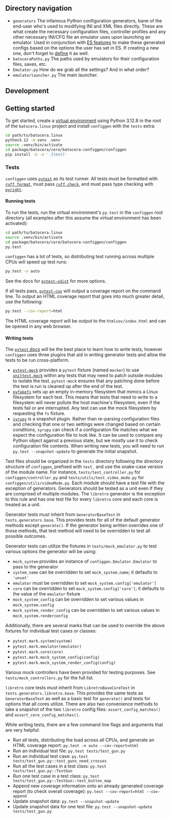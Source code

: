 ## Directory navigation

 - `generators` The infamous Python configuration generators, bane of the end-user who's used to modifying INI and XML files directly. These are what create the necessary configuration files, controller profiles and any other necessary INI/CFG file an emulator uses upon launching an emulator. Used in conjunction with [ES features](https://github.com/batocera-linux/batocera.linux/blob/master/package/batocera/emulationstation/batocera-es-system/es_features.yml) to make these generated configs based on the options the user has set in ES. If creating a new one, don't forget to [define](https://github.com/batocera-linux/batocera.linux/blob/master/package/batocera/core/batocera-configgen/configgen/configgen/emulatorlauncher.py) it as well.
 - `batoceraPaths.py` The paths used by emulators for their configuration files, saves, etc.
 - `Emulator.py` How do we grab all the settings? And in what order?
 - `emulatorlauncher.py` The main launcher.

## Development

## Getting started

To get started, create a [virtual environment](https://docs.python.org/3/library/venv.html) using Python 3.12.8 in the root of the `batocera.linux` project and install `configgen` with the `tests` extra:

```sh
cd path/to/batocera.linux
python3.12 -m venv .venv
source .venv/bin/activate
cd package/batocera/core/batocera-configgen/configgen
pip install -U -e '.[test]'
```

### Tests

`configgen` uses [`pytest`](https://docs.pytest.org/en/stable/) as its test runner. All tests must be formatted with [`ruff format`](https://docs.astral.sh/ruff/formatter/), must pass [`ruff check`](https://docs.astral.sh/ruff/linter/), and must pass type checking with [`pyright`](https://microsoft.github.io/pyright/#/).

#### Running tests

To run the tests, run the virtual environment's `py.test` in the `configgen` root directory (all examples after this assume the virtual environment has been activated):

```sh
cd path/to/batocera.linux
source .venv/bin/activate
cd package/batocera/core/batocera-configgen/configgen
py.test
```

`configgen` has a lot of tests, so distributing test running across multiple CPUs will speed up test runs:

```sh
py.test -n auto
```

See the docs for [`pytest-xdist`](https://pytest-xdist.readthedocs.io/en/stable/) for more options.

If all tests pass, [`pytest-cov`](https://pytest-cov.readthedocs.io/en/latest/) will output a coverage report on the command line. To output an HTML coverage report that goes into much greater detail, use the following:

```sh
py.test --cov-report=html
```

The HTML coverage report will be output to the `htmlcov/index.html` and can be opened in any web browser.

#### Writing tests

The [`pytest` docs](https://docs.pytest.org/en/stable/) will be the best place to learn how to write tests, however `configgen` uses three plugins that aid in writing generator tests and allow the tests to be run cross-platform.

- [`pytest-mock`](https://pytest-mock.readthedocs.io/en/latest/) provides a `pytest` fixture (named `mocker`) to use [`unittest.mock`](https://docs.python.org/3/library/unittest.mock.html) within any tests that may need to patch outside modules to isolate the test. `pytest-mock` ensures that any patching done before the test is run is cleaned up after the end of the test.
- [`pyfakefs`](https://pytest-pyfakefs.readthedocs.io/en/latest/) sets up an empty in-memory filesystem that mimics a Linux filesystem for each test. This means that tests that need to write to a filesystem will never pollute the host machine's filesystem, even if the tests fail or are interrupted. Any test can use the mock filesystem by requesting the `fs` fixture.
- [`syrupy`](https://syrupy-project.github.io/syrupy/) is a snapshot plugin. Rather than re-parsing configuration files and checking that one or two settings were changed based on certain conditions, `syrupy` can check if a configuration file matches what we expect the configuration file to look like. It can be used to compare any Python object against a previous state, but we mostly use it to check configuration file contents. When writing new tests, you will need to run `py.test --snapshot-update` to generate the initial snapshot.

Test files should be organized in the `tests` directory following the directory structure of `configgen`, prefixed with `test_` and use the snake-case version of the module name. For instance, `tests/test_controller.py` for `configgen/controller.py` and `tests/utils/test_video_mode.py` for `configgen/utils/videoMode.py`. Each module should have a test file with the exception of generators. Generators should be tested as a unit even if they are comprised of multiple modules. The `libretro` generator is the exception to this rule and has one test file for every `libretro` core and each core is treated as a unit.

Generator tests must inherit from `GeneratorBaseTest` in `tests.generators.base`. This provides tests for all of the default generator methods except `generate()`. If the generator being written overrides one of those methods, that test method will need to be overridden to test all possible outcomes.

Generator tests can utilize the fixtures in `tests/mock_emulator.py` to test various options the generator will be using:

- `mock_system` provides an instance of `configgen.Emulator.Emulator` to pass to the generator
- `system_name` can be overridden to set `mock_system.name`; it defaults to `'unset'`
- `emulator` must be overridden to set `mock_system.config['emulator']`
- `core` can be overridden to set `mock_system.config['core']`; it defaults to the value of the `emulator` fixture
- `mock_system_config` can be overridden to set various values in `mock_system.config`
- `mock_system_render_config` can be overridden to set various values in `mock_system.renderconfig`

Additionally, there are several marks that can be used to override the above fixtures for individual test cases or classes:

- `pytest.mark.system(system)`
- `pytest.mark.emulator(emulator)`
- `pytest.mark.core(core)`
- `pytest.mark.mock_system_config(config)`
- `pytest.mark.mock_system_render_config(config)`

Various mock controllers have been provided for testing purposes. See `tests/mock_controllers.py` for the full list.

`libretro` core tests must inherit from `LibretroBaseCoreTest` in `tests.generators.libretro.base`. This provides the same tests as `GeneratorBaseTest` as well as a basic test for `generate()` and tests for options that all cores utilize. There are also two convenience methods to take a snapshot of the two `libretro` config files: `assert_config_matches()` and `assert_core_config_matches()`.

While writing tests, there are a few command line flags and arguments that are very helpful:

- Run all tests, distributing the load across all CPUs, and generate an HTML coverage report: `py.test -n auto --cov-report=html`
- Run an individual test file: `py.test tests/test_gun.py`
- Run an individual test case: `py.test tests/test_gun.py::test_guns_need_crosses`
- Run all the test cases in a test class: `py.test tests/test_gun.py::TestGun`
- Run one test case in a test class: `py.test tests/test_gun.py::TestGun::test_button_map`
- Append new coverage information onto an already generated coverage report (to check overall coverage): `py.test --cov-report=html --cov-append`
- Update snapshot data: `py.test --snapshot-update`
- Update snapshot data for one test file: `py.test --snapshot-update tests/test_gun.py`
